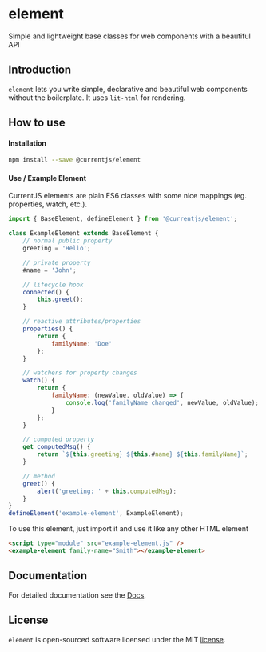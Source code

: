 # element

Simple and lightweight base classes for web components with a beautiful API

## Introduction

`element` lets you write simple, declarative and beautiful web components without the boilerplate. It uses `lit-html` for rendering.

## How to use

#### Installation

```sh
npm install --save @currentjs/element
```

#### Use / Example Element

CurrentJS elements are plain ES6 classes with some nice mappings (eg. properties, watch, etc.).

```javascript
import { BaseElement, defineElement } from '@currentjs/element';

class ExampleElement extends BaseElement {
    // normal public property
    greeting = 'Hello';

    // private property
    #name = 'John';

    // lifecycle hook
    connected() {
        this.greet();
    }

    // reactive attributes/properties
    properties() {
        return {
            familyName: 'Doe'
        };
    }

    // watchers for property changes
    watch() {
        return {
            familyName: (newValue, oldValue) => {
                console.log('familyName changed', newValue, oldValue);
            }
        };
    }

    // computed property
    get computedMsg() {
        return `${this.greeting} ${this.#name} ${this.familyName}`;
    }

    // method
    greet() {
        alert('greeting: ' + this.computedMsg);
    }
}
defineElement('example-element', ExampleElement);
```

To use this element, just import it and use it like any other HTML element

```html
<script type="module" src="example-element.js" />
<example-element family-name="Smith"></example-element>
```

## Documentation

For detailed documentation see the [Docs](docs/README.md).

## License

`element` is open-sourced software licensed under the MIT [license](LICENSE).

